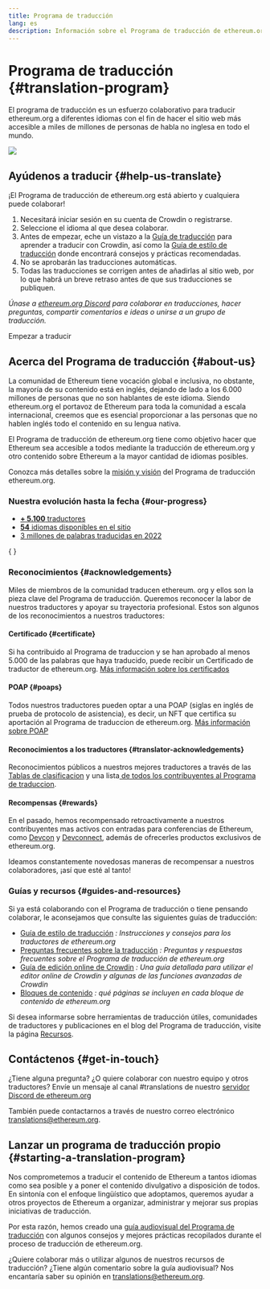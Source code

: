 ```yaml
---
title: Programa de traducción
lang: es
description: Información sobre el Programa de traducción de ethereum.org
---
```


# Programa de traducción \{#translation-program}

El programa de traducción es un esfuerzo colaborativo para traducir ethereum.org a diferentes idiomas con el fin de hacer el sitio web más accesible a miles de millones de personas de habla no inglesa en todo el mundo.

![](./enterprise-eth.png)

## Ayúdenos a traducir \{#help-us-translate}

¡El Programa de traducción de ethereum.org está abierto y cualquiera puede colaborar!

1. Necesitará iniciar sesión en su cuenta de Crowdin o registrarse.
2. Seleccione el idioma al que desea colaborar.
3. Antes de empezar, eche un vistazo a la [Guía de traducción](/contributing/translation-program/how-to-translate/) para aprender a traducir con Crowdin, así como la [Guía de estilo de traducción](/contributing/translation-program/translators-guide/) donde encontrará consejos y prácticas recomendadas.
4. No se aprobarán las traducciones automáticas.
5. Todas las traducciones se corrigen antes de añadirlas al sitio web, por lo que habrá un breve retraso antes de que sus traducciones se publiquen.

_Únase a [ethereum.org Discord](/discord/) para colaborar en traducciones, hacer preguntas, compartir comentarios e ideas o unirse a un grupo de traducción._

<ButtonLink to="https://crowdin.com/project/ethereum-org/invite">
  Empezar a traducir
</ButtonLink>

## Acerca del Programa de traducción \{#about-us}

La comunidad de Ethereum tiene vocación global e inclusiva, no obstante, la mayoría de su contenido está en inglés, dejando de lado a los 6.000 millones de personas que no son hablantes de este idioma. Siendo ethereum.org el portavoz de Ethereum para toda la comunidad a escala internacional, creemos que es esencial proporcionar a las personas que no hablen inglés todo el contenido en su lengua nativa.

El Programa de traducción de ethereum.org tiene como objetivo hacer que Ethereum sea accesible a todos mediante la traducción de ethereum.org y otro contenido sobre Ethereum a la mayor cantidad de idiomas posibles.

Conozca más detalles sobre la [misión y visión](/contributing/translation-program/mission-and-vision) del Programa de traducción ethereum.org.

### Nuestra evolución hasta la fecha \{#our-progress}

- [**+ 5.100** traductores](/contributing/translation-program/contributors/)
- [**54** idiomas disponibles en el sitio](/languages/)
- [3 millones de palabras traducidas en 2022](/contributing/translation-program/acknowledgements/)

{
	<TranslationChartImage />
}

### Reconocimientos \{#acknowledgements}

Miles de miembros de la comunidad traducen ethereum. org y ellos son la pieza clave del Programa de traducción. Queremos reconocer la labor de nuestros traductores y apoyar su trayectoria profesional. Estos son algunos de los reconocimientos a nuestros traductores:

#### Certificado \{#certificate}

Si ha contribuido al Programa de traduccion y se han aprobado al menos 5.000 de las palabras que haya traducido, puede recibir un Certificado de traductor de ethereum.org. [ Más información sobre los certificados](/contributing/translation-program/acknowledgements/#certificate)

#### POAP \{#poaps}

Todos nuestros traductores pueden optar a una POAP (siglas en inglés de prueba de protocolo de asistencia), es decir, un NFT que certifica su aportación al Programa de traduccion de ethereum.org. [ Más información sobre POAP](/contributing/translation-program/acknowledgements/#poap)

#### Reconocimientos a los traductores \{#translator-acknowledgements}

Reconocimientos públicos a nuestros mejores traductores a través de las [Tablas de clasificacion](/contributing/translation-program/acknowledgements/) y una lista[ de todos los contribuyentes al Programa de traduccion](/contributing/translation-program/contributors/).

#### Recompensas \{#rewards}

En el pasado, hemos recompensado retroactivamente a nuestros contribuyentes mas activos con entradas para conferencias de Ethereum, como [Devcon](https://devcon.org/en/) y [Devconnect](https://devconnect.org/), además de ofrecerles productos exclusivos de ethereum.org.

Ideamos constantemente novedosas maneras de recompensar a nuestros colaboradores, ¡así que esté al tanto!

### Guías y recursos \{#guides-and-resources}

Si ya está colaborando con el Programa de traducción o tiene pensando colaborar, le aconsejamos que consulte las siguientes guías de traducción:

- [Guía de estilo de traducción](/contributing/translation-program/translators-guide/) _: Instrucciones y consejos para los traductores de ethereum.org_
- [Preguntas frecuentes sobre la traducción](/contributing/translation-program/faq/) _: Preguntas y respuestas frecuentes sobre el Programa de traducción de ethereum.org_
- [Guía de edición online de Crowdin](https://support.crowdin.com/online-editor/) _: Una guía detallada para utilizar el editor online de Crowdin y algunas de las funciones avanzadas de Crowdin_
- [Bloques de contenido](/contributing/translation-program/content-buckets/) _: qué páginas se incluyen en cada bloque de contenido de ethereum.org_

Si desea informarse sobre herramientas de traducción útiles, comunidades de traductores y publicaciones en el blog del Programa de traducción, visite la página [Recursos](/contributing/translation-program/resources/).

## Contáctenos \{#get-in-touch}

¿Tiene alguna pregunta? ¿O quiere colaborar con nuestro equipo y otros traductores? Envíe un mensaje al canal #translations de nuestro [servidor Discord de ethereum.org](https://discord.gg/6WX7E97)

También puede contactarnos a través de nuestro correo electrónico translations@ethereum.org.

## Lanzar un programa de traducción propio \{#starting-a-translation-program}

Nos comprometemos a traducir el contenido de Ethereum a tantos idiomas como sea posible y a poner el contenido divulgativo a disposición de todos. En sintonía con el enfoque lingüístico que adoptamos, queremos ayudar a otros proyectos de Ethereum a organizar, administrar y mejorar sus propias iniciativas de traducción.

Por esta razón, hemos creado una [guía audiovisual del Programa de traducción](/contributing/translation-program/playbook/) con algunos consejos y mejores prácticas recopilados durante el proceso de traducción de ethereum.org.

¿Quiere colaborar más o utilizar algunos de nuestros recursos de traducción? ¿Tiene algún comentario sobre la guía audiovisual? Nos encantaría saber su opinión en translations@ethereum.org.
